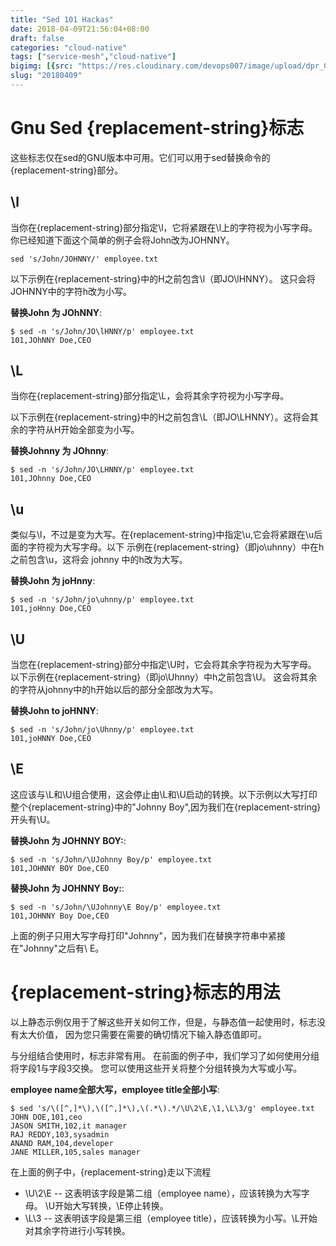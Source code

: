 ```yaml
---
title: "Sed 101 Hackas"
date: 2018-04-09T21:56:04+08:00
draft: false
categories: "cloud-native"
tags: ["service-mesh","cloud-native"]
bigimg: [{src: "https://res.cloudinary.com/devops007/image/upload/dpr_0.75/v1523215797/IMG_0165.jpg", desc: "杭州建德 May 8,2016"}]
slug: "20180409"
---
```

# Gnu Sed {replacement-string}标志

这些标志仅在sed的GNU版本中可用。它们可以用于sed替换命令的{replacement-string}部分。

## \l

当你在{replacement-string}部分指定\l，它将紧跟在\l上的字符视为小写字母。 
你已经知道下面这个简单的例子会将John改为JOHNNY。<br/>

```
sed 's/John/JOHNNY/' employee.txt
```

以下示例在{replacement-string}中的H之前包含\l（即JO\lHNNY）。 这只会将JOHNNY中的字符h改为小写。

__替换John 为 JOhNNY__:

```
$ sed -n 's/John/JO\lHNNY/p' employee.txt
101,JOhNNY Doe,CEO
```

## \L

当你在{replacement-string}部分指定\L，会将其余字符视为小写字母。<br/>

以下示例在{replacement-string}中的H之前包含\L（即JO\LHNNY）。这将会其余的字符从H开始全部变为小写。

__替换Johnny 为 JOhnny__:
```
$ sed -n 's/John/JO\LHNNY/p' employee.txt
101,JOhnny Doe,CEO
```

## \u

类似与\l，不过是变为大写。在{replacement-string}中指定\u,它会将紧跟在\u后面的字符视为大写字母。以下
示例在{replacement-string}（即jo\uhnny）中在h之前包含\u，这将会 johnny 中的h改为大写。

__替换John 为 joHnny__:

```
$ sed -n 's/John/jo\uhnny/p' employee.txt
101,joHnny Doe,CEO
```

## \U

当您在{replacement-string}部分中指定\U时，它会将其余字符视为大写字母。 以下示例在{replacement-string}（即jo\Uhnny）中h之前包含\U。
这会将其余的字符从johnny中的h开始以后的部分全部改为大写。

__替换John to joHNNY__:

```
$ sed -n 's/John/jo\Uhnny/p' employee.txt
101,joHNNY Doe,CEO
```

## \E

这应该与\L和\U组合使用，这会停止由\L和\U启动的转换。以下示例以大写打印
整个{replacement-string}中的"Johnny Boy",因为我们在{replacement-string}开头有\U。

__替换John 为 JOHNNY BOY:__:

```
$ sed -n 's/John/\UJohnny Boy/p' employee.txt
101,JOHNNY BOY Doe,CEO
```

__替换John 为 JOHNNY Boy:__:

```
$ sed -n 's/John/\UJohnny\E Boy/p' employee.txt
101,JOHNNY Boy Doe,CEO
```
上面的例子只用大写字母打印"Johnny"，因为我们在替换字符串中紧接在"Johnny"之后有\ E。

# {replacement-string}标志的用法

以上静态示例仅用于了解这些开关如何工作，但是，与静态值一起使用时，标志没有太大价值，
因为您只需要在需要的确切情况下输入静态值即可。<br/>

与分组结合使用时，标志非常有用。 在前面的例子中，我们学习了如何使用分组将字段1与字段3交换。 
您可以使用这些开关将整个分组转换为大写或小写。

__employee name全部大写，employee title全部小写__:

```
$ sed 's/\([^,]*\),\([^,]*\),\(.*\).*/\U\2\E,\1,\L\3/g' employee.txt
JOHN DOE,101,ceo
JASON SMITH,102,it manager
RAJ REDDY,103,sysadmin
ANAND RAM,104,developer
JANE MILLER,105,sales manager
```

在上面的例子中，{replacement-string}走以下流程

  * \U\2\E -- 这表明该字段是第二组（employee name），应该转换为大写字母。 \U开始大写转换，\E停止转换。
  * \L\3 -- 这表明该字段是第三组（employee title），应该转换为小写。\L开始对其余字符进行小写转换。
